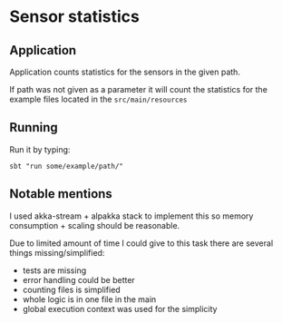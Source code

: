 # Sensor statistics

## Application
Application counts statistics for the sensors in the given path. 

If path was not given as a parameter it will count the statistics for the example files located in the `src/main/resources`

## Running
Run it by typing:
```
sbt "run some/example/path/"
```

## Notable mentions
I used akka-stream + alpakka stack to implement this so memory consumption + scaling should be reasonable.

Due to limited amount of time I could give to this task there are several things missing/simplified:

- tests are missing
- error handling could be better
- counting files is simplified
- whole logic is in one file in the main
- global execution context was used for the simplicity

